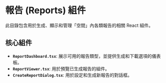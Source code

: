 # 報告 (Reports) 組件

此目錄包含用於生成、顯示和管理「空間」內各類報告的相關 React 組件。

## 核心組件

- **`ReportDashboard.tsx`**: 展示可用的報告類型，並提供生成和下載選項的儀表板。
- **`ReportViewer.tsx`**: 用於預覽已生成報告的組件。
- **`CreateReportDialog.tsx`**: 用於設定和生成新報告的對話框。
